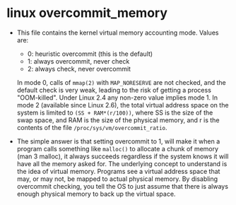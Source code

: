 linux overcommit_memory
=======================
* This file contains the kernel virtual memory accounting mode. Values are:
	* 0: heuristic overcommit (this is the default)
	* 1: always overcommit, never check
	* 2: always check, never overcommit

	In mode 0, calls of `mmap(2)` with `MAP_NORESERVE` are not checked, and the default check is very weak, leading to the risk of getting a process "OOM-killed". Under Linux 2.4 any non\-zero value implies mode 1. In mode 2 (available since Linux 2.6), the total virtual address space on the system is limited to `(SS + RAM*(r/100))`, where SS is the size of the swap space, and RAM is the size of the physical memory, and r is the contents of the file `/proc/sys/vm/overcommit_ratio`.

* The simple answer is that setting overcommit to 1, will make it when a program calls something like `malloc()` to allocate a chunk of memory (man 3 malloc), it always succeeds regardless if the system knows it will have all the memory asked for. The underlying concept to understand is the idea of virtual memory. Programs see a virtual address space that may, or may not, be mapped to actual physical memory. By disabling overcommit checking, you tell the OS to just assume that there is always enough physical memory to back up the virtual space.